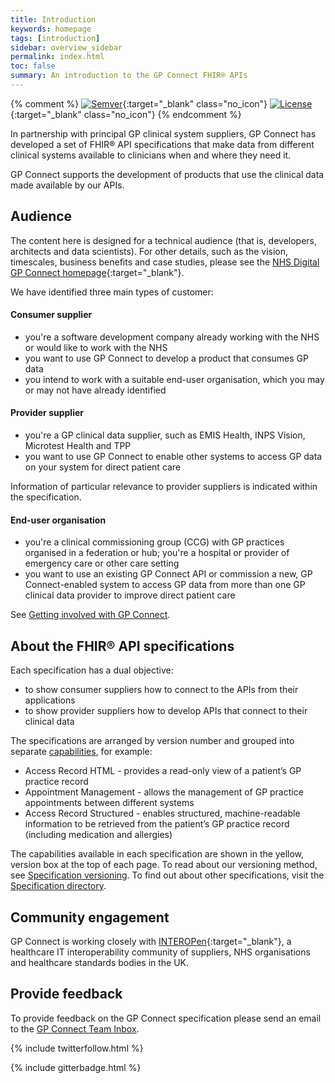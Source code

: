 ```yaml
---
title: Introduction
keywords: homepage
tags: [introduction]
sidebar: overview_sidebar
permalink: index.html
toc: false
summary: An introduction to the GP Connect FHIR® APIs
---
```


{% comment %}
[![Semver](http://img.shields.io/badge/semver-2.0.0-yellow.svg)](http://semver.org/spec/v2.0.0.html){:target="_blank" class="no_icon"} [![License](http://img.shields.io/:license-apache2-blue.svg)](http://www.apache.org/licenses/LICENSE-2.0.html){:target="_blank" class="no_icon"} 
{% endcomment %}

In partnership with principal GP clinical system suppliers, GP Connect has developed a set of FHIR&reg; API specifications that make data from different clinical systems available to clinicians when and where they need it.

GP Connect supports the development of products that use the clinical data made available by our APIs.

## Audience ##
The content here is designed for a technical audience (that is, developers, architects and data scientists). For other details, such as the vision, timescales, business benefits and case studies, please see the [NHS Digital GP Connect homepage](https://digital.nhs.uk/services/gp-connect){:target="_blank"}.

We have identified three main types of customer:

#### Consumer supplier ####
*	you're a software development company already working with the NHS or would like to work with the NHS
*	you want to use GP Connect to develop a product that consumes GP data
* you intend to work with a suitable end-user organisation, which you may or may not have already identified

#### Provider supplier ####
*	you're a GP clinical data supplier, such as EMIS Health, INPS Vision, Microtest Health and TPP
*	you want to use GP Connect to enable other systems to access GP data on your system for direct patient care

Information of particular relevance to provider suppliers is indicated within the specification.

#### End-user organisation ####
*	you're a clinical commissioning group (CCG) with GP practices organised in a federation or hub; you're a hospital or provider of emergency care or other care setting
*	you want to use an existing GP Connect API or commission a new, GP Connect-enabled system to access GP data from more than one GP clinical data provider to improve direct patient care

See [Getting involved with GP Connect](https://digital.nhs.uk/services/gp-connect/getting-involved-with-gp-connect#information-for-commissioning-or-end-user-organisations).

## About the FHIR&reg; API specifications ##

Each specification has a dual objective:
 
* to show consumer suppliers how to connect to the APIs from their applications
* to show provider suppliers how to develop APIs that connect to their clinical data

The specifications are arranged by version number and grouped into separate [capabilities](overview_priority_capabilities.html), for example:  

* Access Record HTML - provides a read-only view of a patient’s GP practice record 
*	Appointment Management - allows the management of GP practice appointments between different systems
* Access Record Structured - enables structured, machine-readable information to be retrieved from the patient’s GP practice record (including medication and allergies) 

The capabilities available in each specification are shown in the yellow, version box at the top of each page. To read about our versioning method, see [Specification versioning](design_product_versioning.html). To find out about other specifications, visit the [Specification directory](https://digital.nhs.uk/services/gp-connect/gp-connect-specifications-for-developers).

## Community engagement ##
GP Connect is working closely with [INTEROPen](http://www.interopen.org/){:target="_blank"}, a healthcare IT interoperability community of suppliers, NHS organisations and healthcare standards bodies in the UK.

## Provide feedback ##
To provide feedback on the GP Connect specification please send an email to the [GP Connect Team Inbox](mailto://gpconnect@nhs.net).

{% include twitterfollow.html %}

{% include gitterbadge.html %}
